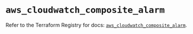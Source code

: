 # `aws_cloudwatch_composite_alarm`

Refer to the Terraform Registry for docs: [`aws_cloudwatch_composite_alarm`](https://registry.terraform.io/providers/hashicorp/aws/6.8.0/docs/resources/cloudwatch_composite_alarm).

